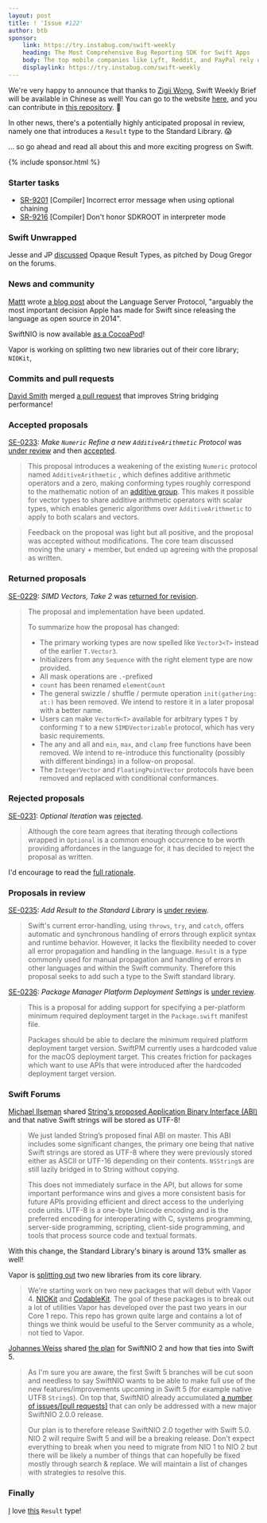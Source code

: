 ```yaml
---
layout: post
title: ! 'Issue #122'
author: btb
sponsor:
    link: https://try.instabug.com/swift-weekly
    heading: The Most Comprehensive Bug Reporting SDK for Swift Apps 
    body: The top mobile companies like Lyft, Reddit, and PayPal rely on Instabug to iterate faster and enhance their app quality. Instabug's lightweight SDK lets you receive detailed bug reports directly from testers and users. A screenshot is attached automatically along with screen recordings, device details and repro-steps with each report. Instabug takes just one line of code to integrate the SDK.<br />Get 20% off for 3 months when you signup and subscribe to any plan. Enter offer code InstabugLovesSwiftWeekly 
    displaylink: https://try.instabug.com/swift-weekly
---
```


We're very happy to announce that thanks to [Zigii Wong](https://twitter.com/wongzigii), Swift Weekly Brief will be available in Chinese as well! You can go to the website [here](https://swiftweekly.github.io/cn/), and you can contribute in [this repository](https://github.com/SwiftWeekly/cn). 🎉

In other news, there's a potentially highly anticipated proposal in review, namely one that introduces a `Result` type to the Standard Library. 😱

... so go ahead and read all about this and more exciting progress on Swift.

<!--excerpt-->

{% include sponsor.html %}

### Starter tasks

- [SR-9201](https://bugs.swift.org/browse/SR-9201) [Compiler] Incorrect error message when using optional chaining
- [SR-9216](https://bugs.swift.org/browse/SR-9216) [Compiler] Don't honor SDKROOT in interpreter mode

### Swift Unwrapped

Jesse and JP [discussed](https://spec.fm/podcasts/swift-unwrapped/222525) Opaque Result Types, as pitched by Doug Gregor on the forums.

### News and community

[Mattt](https://twitter.com/mattt) wrote [a blog post](https://nshipster.com/language-server-protocol/) about the Language Server Protocol, "arguably the most important decision Apple has made for Swift since releasing the language as open source in 2014".

SwiftNIO is now available [as a CocoaPod](https://cocoapods.org/pods/SwiftNIO)!

Vapor is working on splitting two new libraries out of their core library; `NIOKit`,

### Commits and pull requests

[David Smith](https://twitter.com/Catfish_Man/) merged [a pull request](https://github.com/apple/swift/pull/20383) that improves String bridging performance!

### Accepted proposals

[SE-0233](https://github.com/apple/swift-evolution/blob/master/proposals/0233-additive-arithmetic-protocol.md): *Make  `Numeric`  Refine a new  `AdditiveArithmetic`  Protocol* was [under review](https://forums.swift.org/t/se-0233-make-numeric-refine-a-new-additivearithmetic-protocol/17583) and then [accepted](https://forums.swift.org/t/accepted-se-0233-make-numeric-refine-a-new-additivearithmetic-protocol/17751/2).

> This proposal introduces a weakening of the existing  `Numeric`  protocol named  `AdditiveArithmetic` , which defines additive arithmetic operators and a zero, making conforming types roughly correspond to the mathematic notion of an [additive group](https://en.wikipedia.org/wiki/Additive_group). This makes it possible for vector types to share additive arithmetic operators with scalar types, which enables generic algorithms over `AdditiveArithmetic` to apply to both scalars and vectors.

> Feedback on the proposal was light but all positive, and the proposal was accepted without modifications. The core team discussed moving the unary + member, but ended up agreeing with the proposal as written.

### Returned proposals

[SE-0229](https://github.com/apple/swift-evolution/blob/master/proposals/0229-simd.md): *SIMD Vectors, Take 2* was [returned for revision](https://forums.swift.org/t/se-0229-simd-vectors/16518/99).

> The proposal and implementation have been updated.
>
> To summarize how the proposal has changed:
>
> - The primary working types are now spelled like `Vector3<T>` instead of the earlier `T.Vector3`.
> - Initializers from any `Sequence` with the right element type are now provided.
> - All mask operations are `.`-prefixed
> - `count` has been renamed `elementCount`
> - The general swizzle / shuffle / permute operation `init(gathering: at:)` has been removed. We intend to restore it in a later proposal with a better name.
> - Users can make `VectorN<T>` available for arbitrary types `T` by conforming `T` to a new `SIMDVectorizable` protocol, which has very basic requirements.
> - The any and all and `min`, `max`, and `clamp` free functions have been removed. We intend to re-introduce this functionality (possibly with different bindings) in a follow-on proposal.
> - The `IntegerVector` and `FloatingPointVector` protocols have been removed and replaced with conditional conformances.

### Rejected proposals

[SE-0231](https://github.com/apple/swift-evolution/blob/master/proposals/0231-optional-iteration.md): *Optional Iteration* was [rejected](https://forums.swift.org/t/rejected-se-0231-optional-iteration/17805).

> Although the core team agrees that iterating through collections wrapped in `Optional` is a common enough occurrence to be worth providing affordances in the language for, it has decided to reject the proposal as written.

I'd encourage to read the [full rationale](https://forums.swift.org/t/rejected-se-0231-optional-iteration/17805).

### Proposals in review

[SE-0235](https://github.com/apple/swift-evolution/blob/master/proposals/0235-add-result.md): *Add Result to the Standard Library* is [under review](https://forums.swift.org/t/se-0235-add-result-to-the-standard-library/17752).

> Swift's current error-handling, using `throws`, `try`, and `catch`, offers automatic and synchronous handling of errors through explicit syntax and runtime behavior. However, it lacks the flexibility needed to cover all error propagation and handling in the language. `Result` is a type commonly used for manual propagation and handling of errors in other languages and within the Swift community. Therefore this proposal seeks to add such a type to the Swift standard library.

[SE-0236](https://github.com/apple/swift-evolution/blob/master/proposals/0236-package-manager-platform-deployment-settings.md): *Package Manager Platform Deployment Settings* is [under review](https://forums.swift.org/t/se-0236-package-manager-platform-deployment-settings/17992).

> This is a proposal for adding support for specifying a per-platform minimum required deployment target in the `Package.swift` manifest file.
>
> Packages should be able to declare the minimum required platform deployment target version. SwiftPM currently uses a hardcoded value for the macOS deployment target. This creates friction for packages which want to use APIs that were introduced after the hardcoded deployment target version.

### Swift Forums

[Michael Ilseman](https://twitter.com/Ilseman) shared [String's proposed Application Binary Interface (ABI)](https://forums.swift.org/t/string-s-abi-and-utf-8/17676) and that native Swift strings will be stored as UTF-8!

> We just landed String’s proposed final ABI on master. This ABI includes some significant changes, the primary one being that native Swift strings are stored as UTF-8 where they were previously stored either as ASCII or UTF-16 depending on their contents. `NSString`s are still lazily bridged in to String without copying.
>
> This does not immediately surface in the API, but allows for some important performance wins and gives a more consistent basis for future APIs providing efficient and direct access to the underlying code units. UTF-8 is a one-byte Unicode encoding and is the preferred encoding for interoperating with C, systems programming, server-side programming, scripting, client-side programming, and tools that process source code and textual formats.

With this change, the Standard Library's binary is around 13% smaller as well!

Vapor is [splitting out](https://forums.swift.org/t/niokit-codablekit/17706) two new libraries from its core library.

> We're starting work on two new packages that will debut with Vapor 4. [NIOKit](https://github.com/vapor-community/nio-kit) and [CodableKit](https://github.com/vapor-community/codable-kit). The goal of these packages is to break out a lot of utilities Vapor has developed over the past two years in our Core 1 repo. This repo has grown quite large and contains a lot of things we think would be useful to the Server community as a whole, not tied to Vapor.

[Johannes Weiss](https://twitter.com/johannesweiss/) shared [the plan](https://forums.swift.org/t/plan-for-nio-2-and-swift-5/17791) for SwiftNIO 2 and how that ties into Swift 5.

> As I'm sure you are aware, the first Swift 5 branches will be cut soon and needless to say SwiftNIO wants to be able to make full use of the new features/improvements upcoming in Swift 5 (for example native UTF8 `String`s). On top that, SwiftNIO already accumulated [a number of issues/[pull requests]](https://github.com/apple/swift-nio/issues?q=is%3Aopen+is%3Aissue+milestone%3A2.0.0) that can only be addressed with a new major SwiftNIO 2.0.0 release.
>
> Our plan is to therefore release SwiftNIO 2.0 together with Swift 5.0. NIO 2 will require Swift 5 and will be a breaking release. Don't expect everything to break when you need to migrate from NIO 1 to NIO 2 but there will be likely a number of things that can hopefully be fixed mostly through search & replace. We will maintain a list of changes with strategies to resolve this.

### Finally

[I](https://twitter.com/AirspeedSwift/status/1060266652326027264) love [this](https://twitter.com/HarshilShah1910/status/1061528775337291776) `Result` type!
